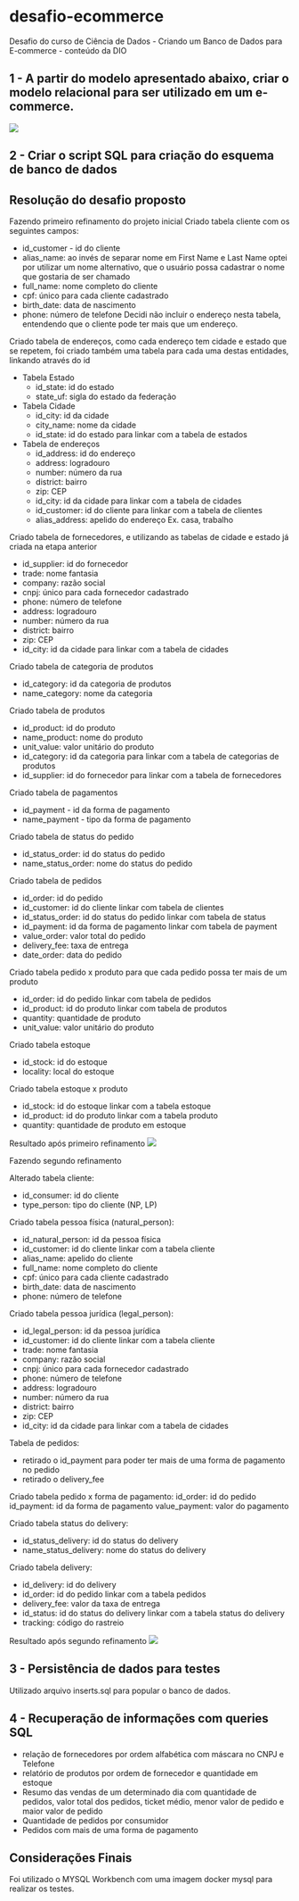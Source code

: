 # desafio-ecommerce
Desafio do curso de Ciência de Dados - Criando um Banco de Dados para E-commerce - conteúdo da DIO

## 1 - A partir do modelo apresentado abaixo, criar o modelo relacional para ser utilizado em um e-commerce.

<img src="ER-Ecommerce.png">

## 2 - Criar o script SQL para criação do esquema de banco de dados

## Resolução do desafio proposto

Fazendo primeiro refinamento do projeto inicial
Criado tabela cliente com os seguintes campos:
- id_customer - id do cliente
- alias_name: ao invés de separar nome em First Name e Last Name optei por utilizar um nome alternativo, que o usuário possa cadastrar o nome que gostaria de ser chamado
- full_name: nome completo do cliente
- cpf: único para cada cliente cadastrado
- birth_date: data de nascimento
- phone: número de telefone
Decidi não incluir o endereço nesta tabela, entendendo que o cliente pode ter mais que um endereço.

Criado tabela de endereços, como cada endereço tem cidade e estado que se repetem, foi criado também uma tabela para cada uma destas entidades, linkando através do id
- Tabela Estado
  - id_state: id do estado
  - state_uf: sigla do estado da federação
- Tabela Cidade
  - id_city: id da cidade
  - city_name: nome da cidade
  - id_state: id do estado para linkar com a tabela de estados
- Tabela de endereços
  - id_address: id do endereço
  - address: logradouro
  - number: número da rua
  - district: bairro
  - zip: CEP
  - id_city: id da cidade para linkar com a tabela de cidades
  - id_customer: id do cliente para linkar com a tabela de clientes
  - alias_address: apelido do endereço Ex. casa, trabalho

Criado tabela de fornecedores, e utilizando as tabelas de cidade e estado já criada na etapa anterior
- id_supplier: id do fornecedor
- trade: nome fantasia
- company: razão social
- cnpj: único para cada fornecedor cadastrado
- phone: número de telefone
- address: logradouro
- number: número da rua
- district: bairro
- zip: CEP
- id_city: id da cidade para linkar com a tabela de cidades

Criado tabela de categoria de produtos
- id_category: id da categoria de produtos
- name_category: nome da categoria

Criado tabela de produtos
- id_product: id do produto
- name_product: nome do produto
- unit_value: valor unitário do produto
- id_category: id da categoria para linkar com a tabela de categorias de produtos
- id_supplier: id do fornecedor para linkar com a tabela de fornecedores

Criado tabela de pagamentos
- id_payment - id da forma de pagamento
- name_payment - tipo da forma de pagamento

Criado tabela de status do pedido
- id_status_order: id do status do pedido
- name_status_order: nome do status do pedido

Criado tabela de pedidos
- id_order: id do pedido
- id_customer: id do cliente linkar com tabela de clientes
- id_status_order: id do status do pedido linkar com tabela de status
- id_payment: id da forma de pagamento linkar com tabela de payment
- value_order: valor total do pedido
- delivery_fee: taxa de entrega
- date_order: data do pedido

Criado tabela pedido x produto
para que cada pedido possa ter mais de um produto
- id_order: id do pedido linkar com tabela de pedidos
- id_product: id do produto linkar com tabela de produtos
- quantity: quantidade de produto
- unit_value: valor unitário do produto

Criado tabela estoque
- id_stock: id do estoque
- locality: local do estoque

Criado tabela estoque x produto
- id_stock: id do estoque linkar com a tabela estoque
- id_product: id do produto linkar com a tabela produto
- quantity: quantidade de produto em estoque


Resultado após primeiro refinamento
<img src="EER-ap%C3%B3s-primeiro-refinamento.png">

Fazendo segundo refinamento

Alterado tabela cliente:
- id_consumer: id do cliente
- type_person: tipo do cliente (NP, LP)

Criado tabela pessoa física (natural_person):
- id_natural_person: id da pessoa física
- id_customer: id do cliente linkar com a tabela cliente
- alias_name: apelido do cliente
- full_name: nome completo do cliente
- cpf: único para cada cliente cadastrado
- birth_date: data de nascimento
- phone: número de telefone

Criado tabela pessoa jurídica (legal_person):
- id_legal_person: id da pessoa jurídica
- id_customer: id do cliente linkar com a tabela cliente
- trade: nome fantasia
- company: razão social
- cnpj: único para cada fornecedor cadastrado
- phone: número de telefone
- address: logradouro
- number: número da rua
- district: bairro
- zip: CEP
- id_city: id da cidade para linkar com a tabela de cidades

Tabela de pedidos:
- retirado o id_payment para poder ter mais de uma forma de pagamento no pedido
- retirado o delivery_fee

Criado tabela pedido x forma de pagamento:
id_order: id do pedido
id_payment: id da forma de pagamento
value_payment: valor do pagamento

Criado tabela status do delivery:
- id_status_delivery: id do status do delivery
- name_status_delivery: nome do status do delivery

Criado tabela delivery:
- id_delivery: id do delivery
- id_order: id do pedido linkar com a tabela pedidos
- delivery_fee: valor da taxa de entrega
- id_status: id do status do delivery linkar com a tabela status do delivery
- tracking: código do rastreio

Resultado após segundo refinamento
<img src="EER-segundo-refinamento.png">


## 3 - Persistência de dados para testes

Utilizado arquivo inserts.sql para popular o banco de dados.

## 4 - Recuperação de informações com queries SQL

- relação de fornecedores por ordem alfabética com máscara no CNPJ e Telefone
- relatório de produtos por ordem de fornecedor e quantidade em estoque
- Resumo das vendas de um determinado dia com quantidade de pedidos, valor total dos pedidos, ticket médio, menor valor de pedido e maior valor de pedido
- Quantidade de pedidos por consumidor
- Pedidos com mais de uma forma de pagamento


## Considerações Finais
Foi utilizado o MYSQL Workbench com uma imagem docker mysql para realizar os testes.